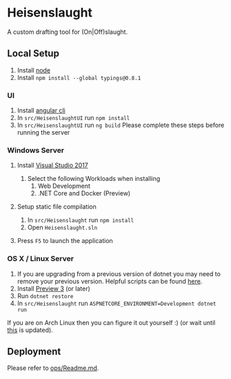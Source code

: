 # Heisenslaught

A custom drafting tool for (On|Off)slaught.

## Local Setup

1. Install [node](https://nodejs.org)
1. Install `npm install --global typings@0.8.1`
	
### UI
1. Install [angular cli](https://github.com/angular/angular-cli/)
1. In `src/HeisenslaughtUI` run `npm install`
1. In `src/HeisenslaughtUI` run `ng build`
Please complete these steps before running the server

### Windows Server
1. Install [Visual Studio 2017](https://www.visualstudio.com/vs/visual-studio-2017-rc/)
	1. Select the following Workloads when installing
		1. Web Development
		1. .NET Core and Docker (Preview)

1. Setup static file compilation
    1. In `src/Heisenslaught` run `npm install`
    1. Open `Heisenslaught.sln` 

1. Press `F5` to launch the application

### OS X / Linux Server
1. If you are upgrading from a previous version of dotnet you may need to remove your previous version. Helpful scripts can be found [here](https://github.com/dotnet/cli/tree/rel/1.0.0/scripts/obtain/uninstall).
1. Install [Preview 3](https://github.com/dotnet/core/blob/master/release-notes/preview3-download.md) (or later)
1. Run `dotnet restore`
1. In `src/Heisenslaught` run `ASPNETCORE_ENVIRONMENT=Development dotnet run`

If you are on Arch Linux then you can figure it out yourself :) (or wait until [this](https://aur.archlinux.org/packages/dotnet-cli/) is updated).

## Deployment
Please refer to [ops/Readme.md](https://github.com/chetjan/heisenslaught/tree/master/ops).
